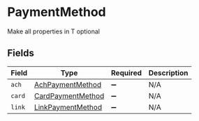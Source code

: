 # PaymentMethod

Make all properties in T optional


## Fields

| Field                                                         | Type                                                          | Required                                                      | Description                                                   |
| ------------------------------------------------------------- | ------------------------------------------------------------- | ------------------------------------------------------------- | ------------------------------------------------------------- |
| `ach`                                                         | [AchPaymentMethod](../../models/shared/achpaymentmethod.md)   | :heavy_minus_sign:                                            | N/A                                                           |
| `card`                                                        | [CardPaymentMethod](../../models/shared/cardpaymentmethod.md) | :heavy_minus_sign:                                            | N/A                                                           |
| `link`                                                        | [LinkPaymentMethod](../../models/shared/linkpaymentmethod.md) | :heavy_minus_sign:                                            | N/A                                                           |